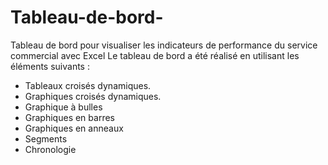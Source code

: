 # Tableau-de-bord-
 Tableau de bord pour visualiser les indicateurs de performance du service commercial avec Excel
Le tableau de bord a été réalisé en utilisant les éléments suivants :
- Tableaux croisés dynamiques.
- Graphiques croisés dynamiques.
- Graphique à bulles
- Graphiques en barres
- Graphiques en anneaux 
- Segments
- Chronologie
